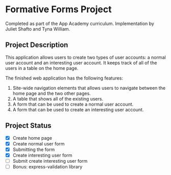 # Formative Forms Project
Completed as part of the App Academy curriculum. Implementation by Juliet Shafto and Tyna William.

## Project Description
This application allows users to create two types of user accounts: a normal user account and an interesting user account. It keeps track of all of the users in a table on the home page.

The finished web application has the following features:

1. Site-wide navigation elements that allows users to navigate between the home page and the two other pages.
1. A table that shows all of the existing users.
1. A form that can be used to create a normal user account.
1. A form that can be used to create an interesting user account.


## Project Status
- [x] Create home page
- [x] Create normal user form
- [x] Submitting the form
- [x] Create interesting user form
- [ ] Submit create interesting user form
- [ ] Bonus: express-validation library
